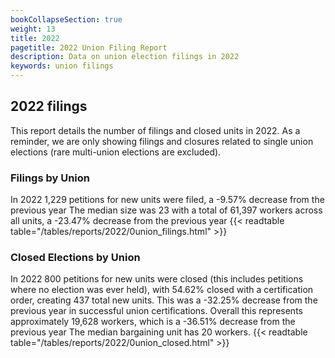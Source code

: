 ```yaml
---
bookCollapseSection: true
weight: 13
title: 2022
pagetitle: 2022 Union Filing Report
description: Data on union election filings in 2022
keywords: union filings
---
```


## 2022 filings

This report details the number of filings and closed units in 2022. As a reminder, we are only showing filings and closures related to single union elections (rare multi-union elections are excluded).

### Filings by Union
In 2022 1,229 petitions for new units were filed, a -9.57% decrease from the previous year The median size was 23 with a total of 61,397 workers across all units, a -23.47% decrease from the previous year
{{< readtable table="/tables/reports/2022/0union_filings.html" >}}

### Closed Elections by Union
In 2022 800 petitions for new units were closed (this includes petitions where no election was ever held), with 54.62% closed with a certification order, creating 437 total new units. This was a -32.25% decrease from the previous year in successful union certifications. Overall this represents approximately 19,628 workers, which is a -36.51% decrease from the previous year The median bargaining unit has 20 workers.
{{< readtable table="/tables/reports/2022/0union_closed.html" >}}
